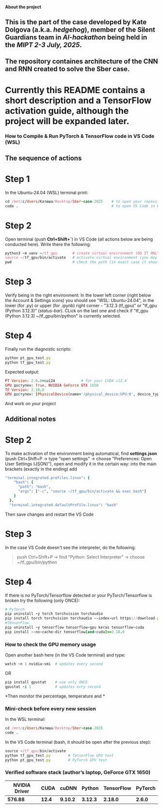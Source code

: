 #### About the project
## This is the part of the case developed by **Kate Dolgova** (a.k.a. *hedgehog*), member of the **Silent Guardians** team in *AI-hackathon* being held in the *MIPT 2-3 July, 2025*. 
## The repository containes architecture of the CNN and RNN created to solve the Sber case.

# Currently this README contains a short description and a TensorFlow activation guide, although the project will be expanded later.

### How to Compile & Run PyTorch & TensorFlow code in VS Code (WSL)

## The sequence of actions

# Step 1
In the Ubuntu-24.04 (WSL) terminal print:
```ruby
cd /mnt/c/Users/Катюша/Desktop/Sber-case-2025    # to open your repository
code .                                           # to open VS Code in WSL
```
# Step 2
Open terminal (push **Ctrl+Shift+`**) in VS Code (all actions below are being conducted here). Write there the following:
```ruby
python3 -m venv ~/tf_gpu       # create virtual environment (DO IT ONLY ONCE: when creating it for the first time)
source ~/tf_gpu/bin/activate   # activate virtual environment (you may SKIP doing this action every time, if you modify settings.json)
pwd                            # check the path (in exact case it should be "/mnt/c/Users/Катюша/Desktop/Sber-case-2025")
```
# Step 3
Verify being in the right environment:
In the lower left corner (right below the Account & Settings icons) you should see "WSL: Ubuntu-24.04", in the lower (for .py) or upper (for .ipynb) right corner - "3.12.3 (tf_gpu)" or "tf_gpu (Python 3.12.3)" (*status-bar*). CLick on the last one and check if "tf_gpu (Python 3.12.3) ~/tf_gpu/bin/python" is currently selected.
# Step 4
Finally run the diagnostic scripts:
```ruby
python pt_gpu_test.py
python tf_gpu_test.py
```
Expected output:
```ruby
PT Version: 2.6.0+cu124            # for your CUDA v12.4
GPU доступен: True, NVIDIA GeForce GTX 1650
TF Version: 2.18.0
GPU доступен: [PhysicalDevice(name='/physical_device:GPU:0', device_type='GPU')]
```
And work on your project

## Additional notes
# Step 2
To make activation of the environment being automatical, find **settings.json** (push Ctrl+Shift+P -> type "open settings" -> choose "Preferences: Open User Settings (JSON)"), open and modify it in the certain way: into the main brackets (exactly in the ending) add
```ruby
"terminal.integrated.profiles.linux": {
    "bash": {
      "path": "bash",
      "args": ["-c", "source ~/tf_gpu/bin/activate && exec bash"]
    }
  },
  "terminal.integrated.defaultProfile.linux": "bash"
```
Then save changes and restart the VS Code
# Step 3
In the case VS Code doesn't see the interpreter, do the following:
>push Ctrl+Shift+P -> find "Python: Select Interpreter" ->  choose ~/tf_gpu/bin/python
# Step 4
If there is no PyTorch/Tensorflow detected or your PyTorch/Tensorflow is broken try the following (only ONCE):
```ruby
# PyTorch
pip uninstall -y torch torchvision torchaudio                                                  # delete torch with buggs (the 2nd case - DO, 1st case - SKIP)
pip install torch torchvision torchaudio --index-url https://download.pytorch.org/whl/cu124    # install cuda-suitable torch
#TensorFlow
pip uninstall -y tensorflow tensorflow-gpu keras tensorflow-cuda                               # delete tensorflow with buggs (the 2nd case - DO, 1st case - SKIP)
pip install --no-cache-dir tensorflow[and-cuda]==2.18.0                                        # install cuda-suitable tensorflow
```

### How to check the GPU memory usage
Open another bash here (in the VS Code terminal) and type:
```ruby
watch -n 1 nvidia-smi  # updates every second
```
OR
```ruby
pip install gpustat    # use only ONCE
gpustat -i 1           # updates evry second
```
*Then monitor the percentage, temperature and *

### Mini-check before every new session
In the WSL terminal:
```ruby
cd /mnt/c/Users/Катюша/Desktop/Sber-case-2025
code .
```
In the VS Code terminal (bash, it should be open after the previous step):
```ruby                      
source ~/tf_gpu/bin/activate
python tf_gpu_test.py        # TensorFlow GPU test
python pt_gpu_test.py        # PyTorch GPU test
```

### Verified software stack (author’s laptop, GeForce GTX 1650)

| NVIDIA Driver | CUDA     | cuDNN      | Python     | TensorFlow | PyTorch   |
| ------------- | -------- | ---------- | ---------- | ---------- | --------- |
| **576.88**    | **12.4** | **9.10.2** | **3.12.3** | **2.18.0** | **2.6.0** |